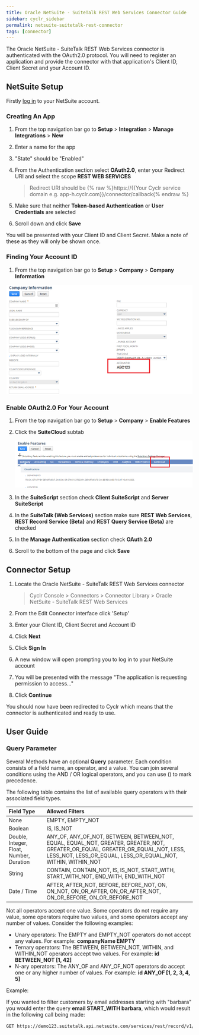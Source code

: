 ```yaml
---
title: Oracle NetSuite - SuiteTalk REST Web Services Connector Guide
sidebar: cyclr_sidebar
permalink: netsuite-suitetalk-rest-connector
tags: [connector]
---
```


The Oracle NetSuite - SuiteTalk REST Web Services connector is authenticated with the OAuth2.0 protocol. You will need to register an application and provide the connector with that application's Client ID, Client Secret and your Account ID.

## NetSuite Setup

Firstly [log in](https://system.netsuite.com/pages/customerlogin.jsp) to your NetSuite account.

### Creating An App

1. From the top navigation bar go to **Setup** > **Integration** > **Manage Integrations** > **New**

2. Enter a name for the app

3. "State" should be "Enabled"

4. From the Authentication section select **OAuth2.0**, enter your Redirect URI and select the scope **REST WEB SERVICES**

   > Redirect URI should be {% raw %}https://{{Your Cyclr service domain e.g. app-h.cyclr.com}}/connector/callback{% endraw %}

5. Make sure that neither **Token-based Authentication** or **User Credentials** are selected

6. Scroll down and click **Save**

You will be presented with your Client ID and Client Secret. Make a note of these as they will only be shown once.

### Finding Your Account ID

1. From the top navigation bar go to **Setup** > **Company** > **Company Information**

![Company information](./images/netsuite_suitetalk_1.png)

### Enable OAuth2.0 For Your Account

1. From the top navigation bar go to **Setup** > **Company** > **Enable Features**

2. Click the **SuiteCloud** subtab

   ![SuiteCloud tab](./images/netsuite_suitetalk_2.png)

3. In the **SuiteScript** section check **Client SuiteScript** and **Server SuiteScript**

4. In the **SuiteTalk (Web Services)** section make sure **REST Web Services**, **REST Record Service (Beta)** and **REST Query Service (Beta)** are checked

5. In the **Manage Authentication** section check **OAuth 2.0**

6. Scroll to the bottom of the page and click **Save**

## Connector Setup

1. Locate the Oracle NetSuite - SuiteTalk REST Web Services connector

   > Cyclr Console > Connectors > Connector Library > Oracle NetSuite - SuiteTalk REST Web Services

2. From the Edit Connector interface click 'Setup'

3. Enter your Client ID, Client Secret and Account ID

4. Click **Next**

5. Click **Sign In**

6. A new window will open prompting you to log in to your NetSuite account

7. You will be presented with the message "The application is requesting permission to access..."

8. Click **Continue**

You should now have been redirected to Cyclr which means that the connector is authenticated and ready to use.

## User Guide

### Query Parameter

Several Methods have an optional **Query** parameter. Each condition consists of a field name, an operator, and a value. You can join several conditions using the AND / OR logical operators, and you can use () to mark precedence.

The following table contains the list of available query operators with their associated field types.

| Field Type                               | Allowed Filters                                                                                                                                                                                |
| :--------------------------------------- | :--------------------------------------------------------------------------------------------------------------------------------------------------------------------------------------------- |
| None                                     | EMPTY, EMPTY_NOT                                                                                                                                                                               |
| Boolean                                  | IS, IS_NOT                                                                                                                                                                                     |
| Double, Integer, Float, Number, Duration | ANY_OF, ANY_OF_NOT, BETWEEN, BETWEEN_NOT, EQUAL, EQUAL_NOT, GREATER, GREATER_NOT, GREATER_OR_EQUAL, GREATER_OR_EQUAL_NOT, LESS, LESS_NOT, LESS_OR_EQUAL, LESS_OR_EQUAL_NOT, WITHIN, WITHIN_NOT |
| String                                   | CONTAIN, CONTAIN_NOT, IS, IS_NOT, START_WITH, START_WITH_NOT, END_WITH, END_WITH_NOT                                                                                                           |
| Date / Time                              | AFTER, AFTER_NOT, BEFORE, BEFORE_NOT, ON, ON_NOT, ON_OR_AFTER, ON_OR_AFTER_NOT, ON_OR_BEFORE, ON_OR_BEFORE_NOT                                                                                 |

Not all operators accept one value. Some operators do not require any value, some operators require two values, and some operators accept any number of values. Consider the following examples:

- Unary operators: The EMPTY and EMPTY_NOT operators do not accept any values. For example: **companyName EMPTY**
- Ternary operators: The BETWEEN, BETWEEN_NOT, WITHIN, and WITHIN_NOT operators accept two values. For example: **id BETWEEN_NOT [1, 42]**
- N-ary operators: The ANY_OF and ANY_OF_NOT operators do accept one or any higher number of values. For example: **id ANY_OF [1, 2, 3, 4, 5]**

Example:

If you wanted to filter customers by email addresses starting with "barbara" you would enter the query **email START_WITH barbara**, which would result in the following call being made:

```sh
GET https://demo123.suitetalk.api.netsuite.com/services/rest/record/v1/customer?q=email START_WITH barbara
```

